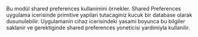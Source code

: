 Bu modül shared preferences kullanimini örnekler.
Shared Preferences uygulama icerisinde primitive yapilari tutacaginiz kucuk bir database olarak dusunulebilir.
Uygulamanin cihaz icerisindeki yasami boyunca bu bilgiler saklanir ve gerektiginde shared preferences yoneticisi yardimiyla kullanilir.